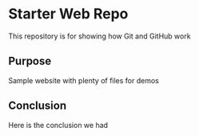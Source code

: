 # Starter Web Repo

This repository is for showing how Git and GitHub work

## Purpose

Sample website with plenty of files for demos

## Conclusion

Here is the conclusion we had
